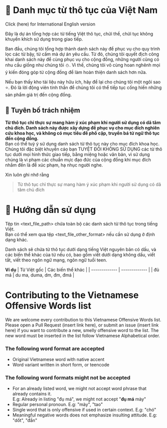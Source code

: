 # :cursing_face: Danh mục từ thô tục của Việt Nam
Click (here) for International English version

Đây là dự án tổng hợp các từ tiếng Việt thô tục, chửi thề, chửi tục không khuyến khích sử dụng trong giao tiếp.

Ban đầu, chúng tôi tổng hợp thành danh sách này để phục vụ cho quy trình lọc các từ bậy, từ cấm mà dự án yêu cầu. Từ đó, chúng tôi quyết địch công khai danh sách này để cùng phục vụ cho cộng đồng, những người cũng có nhu cầu giống như chúng tôi :snowman:. Vì thế, chúng tôi vô cùng hoan nghênh mọi ý kiến đóng góp từ cộng đồng để làm hoàn thiện danh sách hơn nữa.

Nếu bạn thấy kho tài liệu này hữu ích, hãy để lại cho chúng tôi một ngôi sao :star:. Đó là lời động viên tinh thần để chúng tôi có thể tiếp tục cống hiến những sản phẩm giá trị đến cộng đồng.
## :scroll: Tuyên bố trách nhiệm
**Từ thô tục chỉ thực sự mang hàm ý xúc phạm khi người sử dụng có dã tâm chủ đích. Danh sách này được xây dựng để phục vụ cho mục đích nghiên cứu khoa học, và không có mục tiêu để phổ cập, truyền bá từ ngữ thô tục đến cộng đồng.**  
Bạn có thể tuỳ ý sử dụng danh sách từ thô tục này cho mục đích khoa học. Chúng tôi đặc biệt khuyến cáo bạn TUYỆT ĐỐI KHÔNG SỬ DỤNG các từ thô tục dưới mọi hình thức giao tiếp, bằng miệng hoặc văn bản, vì sử dụng chúng là vi phạm các chuẩn mực đạo đức của cộng đồng khi mục đích nhắm đến là để xúc phạm, hạ nhục người nghe.

Xin luôn ghi nhớ rằng
> Từ thô tục chỉ thực sự mang hàm ý xúc phạm khi người sử dụng có dã tâm chủ đích

# :bow_and_arrow: Hướng dẫn sử dụng
Tệp tin <text_file_path> chứa toàn bộ các danh sách từ thô tục trong tiếng Việt.  
Bạn có thể xem qua tệp <text_file_other_format> nếu cần sử dụng ở định dạng khác.

Danh sách sẽ chứa từ thô tục dưới dạng tiếng Việt nguyên bản có dấu, và các biến thể khác của từ nếu có, bao gồm viết dưới dạng không dấu, viết tắt, viết theo ngôn ngữ mạng, ngôn ngữ tuổi teen.

**Ví dụ**
| Từ Việt gốc  | Các biến thể khác |
| ------------- | ------------- |
| đủ má  | du ma, duma, dm, đm, đmá |

# Contributing to the Vietnamese Offensive Words list
We are welcome every contribution to this Vietnamese Offensive Words list. Please open a Pull Request (insert link here), or submit an issue (insert link here) if you want to contribute a new, smelly offensive word to the list.
The new word must be inserted in the list follow Vietnamese Alphabetical order.

### The following word format are accepted
- Original Vietnamese word with native accent
- Word variant written in short form, or teencode
### The following word formats might not be accepted
- For an already listed word, we might not accept word phrase that already contains it.  
E.g: Already in listing "đụ má", we might not accept "**đụ má** mày"
- Regular personal pronoun. E.g: "mày", "tao"
- Single word that is only offensive if used in certain context. E.g: "chó"  
- Meaningful negative words does not emphasize insulting attitude. E.g: "dốt", "đần"  




